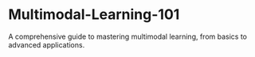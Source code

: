 # Multimodal-Learning-101
A comprehensive guide to mastering multimodal learning, from basics to advanced applications.
